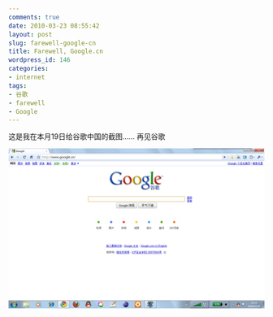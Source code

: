 ```yaml
---
comments: true
date: 2010-03-23 08:55:42
layout: post
slug: farewell-google-cn
title: Farewell, Google.cn
wordpress_id: 146
categories:
- internet
tags:
- 谷歌
- farewell
- Google
---
```


这是我在本月19日给谷歌中国的截图…… 再见谷歌




[![](/images/uploads/zb/2010-03-19_Google.cn.png)](/images/uploads/zb/2010-03-19_Google.cn.png)
